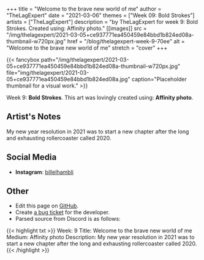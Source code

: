 +++
title =       "Welcome to the brave new world of me"
author =      "TheLagExpert"
date =        "2021-03-06"
themes =      ["Week 09: Bold Strokes"]
artists =     ["TheLagExpert"]
description = "by TheLagExpert for week 9: Bold Strokes. Created using: Affinity photo."
[[images]]
      src = "/img/thelagexpert/2021-03-05+ce937771ea450459e84bbd1b824ed08a-thumbnail-w720px.jpg"
      href = "/blog/thelagexpert-week-9-70ee"
      alt = "Welcome to the brave new world of me"
      stretch = "cover"
+++


{{< fancybox path="/img/thelagexpert/2021-03-05+ce937771ea450459e84bbd1b824ed08a-thumbnail-w720px.jpg" file="img/thelagexpert/2021-03-05+ce937771ea450459e84bbd1b824ed08a.jpg" caption="Placeholder thumbnail for a visual work." >}}


Week 9: **Bold Strokes**. This art was lovingly created using: **Affinity photo**.

## Artist's Notes

My new year resolution in 2021 was to start a new chapter after the long and exhausting rollercoaster called 2020.

## Social Media

- **Instagram**: <a href='https://instagram.com/billelhambli' target='_blank'>billelhambli</a>

## Other

- Edit this page on [GitHub](https://github.com/teaminkling/web-refresh/edit/main/content/blog/thelagexpert-week-9-70ee.md).
- Create [a bug ticket](https://github.com/teaminkling/web-refresh/issues/new?assignees=&labels=bug&template=problem-report.md&title=) for the developer.
- Parsed source from Discord is as follows:

{{< highlight txt >}}
Week: 9
Title: Welcome to the brave new world of me
Medium: Affinity photo 
Description: My new year resolution in 2021 was to start a new chapter after the long and exhausting rollercoaster called 2020.
{{< /highlight >}}